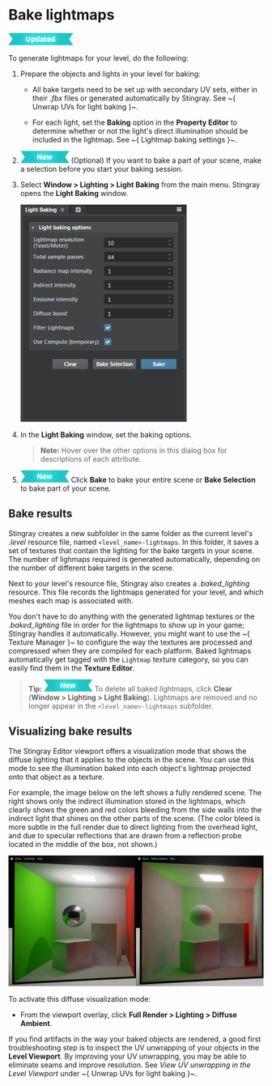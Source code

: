 # Bake lightmaps

![UPDATED](../../../images/updated.png)

To generate lightmaps for your level, do the following:

1.	Prepare the objects and lights in your level for baking:

	- All bake targets need to be set up with secondary UV sets, either in their *.fbx* files or generated automatically by Stingray. See ~{ Unwrap UVs for light baking }~.

	- For each light, set the **Baking** option in the **Property Editor** to determine whether or not the light's direct illumination should be included in the lightmap. See ~{ Lightmap baking settings }~.

1.	[![NEW](../../../images/new.png "What else is new in v1.7?")](../../../release_notes/readme_1.7.html) (Optional) If you want to bake a part of your scene, make a selection before you start your baking session.

1.	Select **Window > Lighting > Light Baking** from the main menu. Stingray opens the **Light Baking** window.

	![Stingray settings](../../../images/bake_lightmaps_stingray.png)

1.	In the **Light Baking** window, set the baking options.

	> **Note:** Hover over the other options in this dialog box for descriptions of each attribute.

1.	[![NEW](../../../images/new.png "What else is new in v1.7?")](../../../release_notes/readme_1.7.html) Click **Bake** to bake your entire scene or **Bake Selection** to bake part of your scene.



## Bake results

Stingray creates a new subfolder in the same folder as the current level's *.level* resource file, named `<level_name>-lightmaps`. In this folder, it saves a set of textures that contain the lighting for the bake targets in your scene. The number of lighmaps required is generated automatically, depending on the number of different bake targets in the scene.

Next to your level's resource file, Stingray also creates a *.baked_lighting* resource. This file records the lightmaps generated for your level, and which meshes each map is associated with.

You don't have to do anything with the generated lightmap textures or the *.baked_lighting* file in order for the lightmaps to show up in your game; Stingray handles it automatically. However, you might want to use the ~{ Texture Manager }~ to configure the way the textures are processed and compressed when they are compiled for each platform. Baked lightmaps automatically get tagged with the `Lightmap` texture category, so you can easily find them in the **Texture Editor**.

>**Tip:** [![NEW](../../../images/new.png "What else is new in v1.7?")](../../../release_notes/readme_1.7.html) To delete all baked lightmaps, click **Clear** (**Window > Lighting > Light Baking**). Lightmaps are removed and no longer appear in the `<level_name>-lightmaps` subfolder.

## Visualizing bake results

The Stingray Editor viewport offers a visualization mode that shows the diffuse lighting that it applies to the objects in the scene. You can use this mode to see the illumination baked into each object's lightmap projected onto that object as a texture.

For example, the image below on the left shows a fully rendered scene. The right shows only the indirect illumination stored in the lightmaps, which clearly shows the green and red colors bleeding from the side walls into the indirect light that shines on the other parts of the scene. (The color bleed is more subtle in the full render due to direct lighting from the overhead light, and due to specular reflections that are drawn from a reflection probe located in the middle of the box, not shown.)

![Visualizing bake results](../../../images/baked_light_visualization.jpg)

To activate this diffuse visualization mode:

-	From the viewport overlay, click **Full Render > Lighting > Diffuse Ambient**.

If you find artifacts in the way your baked objects are rendered, a good first troubleshooting step is to inspect the UV unwrapping of your objects in the **Level Viewport**. By improving your UV unwrapping, you may be able to eliminate seams and improve resolution. See *View UV unwrapping in the Level Viewport* under ~{ Unwrap UVs for light baking }~.
